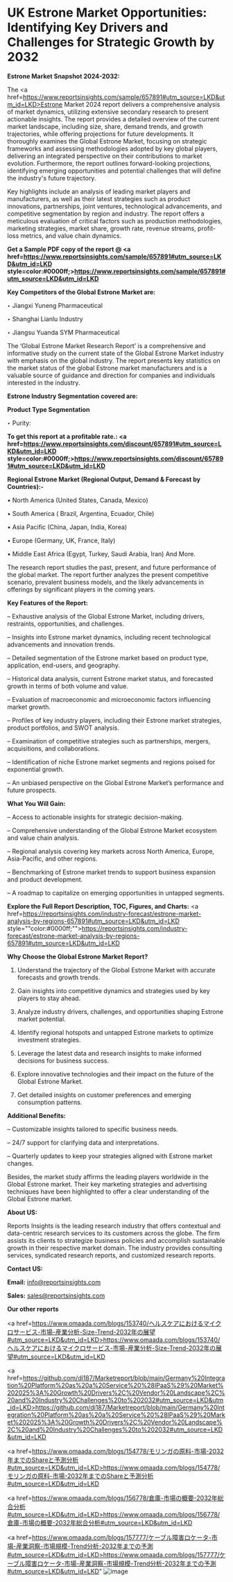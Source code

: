 # UK Estrone Market Opportunities: Identifying Key Drivers and Challenges for Strategic Growth by 2032

<strong>Estrone Market Snapshot 2024-2032:</strong>

The <a href=https://www.reportsinsights.com/sample/657891#utm_source=LKD&utm_id=LKD>Estrone Market 2024 report</a> delivers a comprehensive analysis of market dynamics, utilizing extensive secondary research to present actionable insights. The report provides a detailed overview of the current market landscape, including size, share, demand trends, and growth trajectories, while offering projections for future developments. It thoroughly examines the Global Estrone Market, focusing on strategic frameworks and assessing methodologies adopted by key global players, delivering an integrated perspective on their contributions to market evolution. Furthermore, the report outlines forward-looking projections, identifying emerging opportunities and potential challenges that will define the industry's future trajectory.

Key highlights include an analysis of leading market players and manufacturers, as well as their latest strategies such as product innovations, partnerships, joint ventures, technological advancements, and competitive segmentation by region and industry. The report offers a meticulous evaluation of critical factors such as production methodologies, marketing strategies, market share, growth rate, revenue streams, profit-loss metrics, and value chain dynamics.

<strong>Get a Sample PDF copy of the report @ <a href=https://www.reportsinsights.com/sample/657891#utm_source=LKD&utm_id=LKD style=color:#0000ff;>https://www.reportsinsights.com/sample/657891#utm_source=LKD&utm_id=LKD</a></strong>

<strong>Key Competitors of the Global Estrone Market are:</strong>

‣ Jiangxi Yuneng Pharmaceutical

‣ Shanghai Lianlu Industry

‣ Jiangsu Yuanda SYM Pharmaceutical

The ‘Global Estrone Market Research Report’ is a comprehensive and informative study on the current state of the Global Estrone Market industry with emphasis on the global industry. The report presents key statistics on the market status of the global Estrone market manufacturers and is a valuable source of guidance and direction for companies and individuals interested in the industry.

<strong>Estrone Industry Segmentation covered are:</strong>

<strong>Product Type Segmentation</strong>

‣ Purity:

<strong>To get this report at a profitable rate.: <a href=https://www.reportsinsights.com/discount/657891#utm_source=LKD&utm_id=LKD style=color:#0000ff;>https://www.reportsinsights.com/discount/657891#utm_source=LKD&utm_id=LKD</a></strong>

<strong>Regional Estrone Market (Regional Output, Demand &amp; Forecast by Countries):-</strong>

• North America (United States, Canada, Mexico)

• South America ( Brazil, Argentina, Ecuador, Chile)

• Asia Pacific (China, Japan, India, Korea)

• Europe (Germany, UK, France, Italy)

• Middle East Africa (Egypt, Turkey, Saudi Arabia, Iran) And More.

The research report studies the past, present, and future performance of the global market. The report further analyzes the present competitive scenario, prevalent business models, and the likely advancements in offerings by significant players in the coming years.

<strong>Key Features of the Report:</strong>

– Exhaustive analysis of the Global Estrone Market, including drivers, restraints, opportunities, and challenges.

– Insights into Estrone market dynamics, including recent technological advancements and innovation trends.

– Detailed segmentation of the Estrone market based on product type, application, end-users, and geography.

– Historical data analysis, current Estrone market status, and forecasted growth in terms of both volume and value.

– Evaluation of macroeconomic and microeconomic factors influencing market growth.

– Profiles of key industry players, including their Estrone market strategies, product portfolios, and SWOT analysis.

– Examination of competitive strategies such as partnerships, mergers, acquisitions, and collaborations.

– Identification of niche Estrone market segments and regions poised for exponential growth.

– An unbiased perspective on the Global Estrone Market’s performance and future prospects.

<strong>What You Will Gain:</strong>

– Access to actionable insights for strategic decision-making.

– Comprehensive understanding of the Global Estrone Market ecosystem and value chain analysis.

– Regional analysis covering key markets across North America, Europe, Asia-Pacific, and other regions.

– Benchmarking of Estrone market trends to support business expansion and product development.

– A roadmap to capitalize on emerging opportunities in untapped segments.

<strong>Explore the Full Report Description, TOC, Figures, and Charts:</strong>
<a href=https://reportsinsights.com/industry-forecast/estrone-market-analysis-by-regions-657891#utm_source=LKD&utm_id=LKD style=""color:#0000ff;"">https://reportsinsights.com/industry-forecast/estrone-market-analysis-by-regions-657891#utm_source=LKD&utm_id=LKD</a>

<strong>Why Choose the Global Estrone Market Report?</strong>

1. Understand the trajectory of the Global Estrone Market with accurate forecasts and growth trends.

2. Gain insights into competitive dynamics and strategies used by key players to stay ahead.

3. Analyze industry drivers, challenges, and opportunities shaping Estrone market potential.

4. Identify regional hotspots and untapped Estrone markets to optimize investment strategies.

5. Leverage the latest data and research insights to make informed decisions for business success.

6. Explore innovative technologies and their impact on the future of the Global Estrone Market.

7. Get detailed insights on customer preferences and emerging consumption patterns.

<strong>Additional Benefits:</strong>

– Customizable insights tailored to specific business needs.

– 24/7 support for clarifying data and interpretations.

– Quarterly updates to keep your strategies aligned with Estrone market changes.

Besides, the market study affirms the leading players worldwide in the Global Estrone market. Their key marketing strategies and advertising techniques have been highlighted to offer a clear understanding of the Global Estrone market.

<strong><strong>About US</strong>:</strong>

Reports Insights is the leading research industry that offers contextual and data-centric research services to its customers across the globe. The firm assists its clients to strategize business policies and accomplish sustainable growth in their respective market domain. The industry provides consulting services, syndicated research reports, and customized research reports.

<strong>Contact US:</strong>

<p class=><b>Email:</b> <a href=mailto:info@reportsinsights.com>info@reportsinsights.com</a></p>
<p class=><b>Sales:</b> <a href=mailto:sales@reportsinsights.com>sales@reportsinsights.com</a></p>

<strong>Our other reports</strong>

<a href=https://www.omaada.com/blogs/153740/ヘルスケアにおけるマイクロサービス-市場-産業分析-Size-Trend-2032年の展望#utm_source=LKD&utm_id=LKD>https://www.omaada.com/blogs/153740/ヘルスケアにおけるマイクロサービス-市場-産業分析-Size-Trend-2032年の展望#utm_source=LKD&utm_id=LKD</a>

<a href=https://github.com/di187/Marketreport/blob/main/Germany%20Integration%20Platform%20as%20a%20Service%20%28IPaaS%29%20Market%202025%3A%20Growth%20Drivers%2C%20Vendor%20Landscape%2C%20and%20Industry%20Challenges%20to%202032#utm_source=LKD&utm_id=LKD>https://github.com/di187/Marketreport/blob/main/Germany%20Integration%20Platform%20as%20a%20Service%20%28IPaaS%29%20Market%202025%3A%20Growth%20Drivers%2C%20Vendor%20Landscape%2C%20and%20Industry%20Challenges%20to%202032#utm_source=LKD&utm_id=LKD</a>

<a href=https://www.omaada.com/blogs/154778/モリンガの原料-市場-2032年までのShareと予測分析#utm_source=LKD&utm_id=LKD>https://www.omaada.com/blogs/154778/モリンガの原料-市場-2032年までのShareと予測分析#utm_source=LKD&utm_id=LKD</a>

<a href=https://www.omaada.com/blogs/156778/倉庫-市場の概要-2032年総合分析#utm_source=LKD&utm_id=LKD>https://www.omaada.com/blogs/156778/倉庫-市場の概要-2032年総合分析#utm_source=LKD&utm_id=LKD</a>

<a href=https://www.omaada.com/blogs/157777/ケーブル障害ロケータ-市場-産業洞察-市場規模-Trend分析-2032年までの予測#utm_source=LKD&utm_id=LKD>https://www.omaada.com/blogs/157777/ケーブル障害ロケータ-市場-産業洞察-市場規模-Trend分析-2032年までの予測#utm_source=LKD&utm_id=LKD</a>"
![image](https://github.com/user-attachments/assets/668897ba-882d-4d63-af62-1d45e9d6dcd9)
